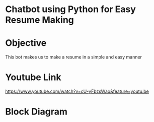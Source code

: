 # Chatbot using Python for Easy Resume Making

# Objective
This bot makes us to make a resume in  a simple and easy manner
# Youtube Link
https://www.youtube.com/watch?v=cU-yFbzsWao&feature=youtu.be

# Block Diagram


